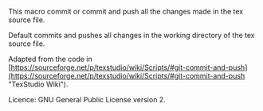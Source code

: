 This macro commit or commit and push all the changes made in the tex source file.

Default commits and pushes all changes in the working directory of the tex source file.

Adapted from the code in [https://sourceforge.net/p/texstudio/wiki/Scripts/#git-commit-and-push](https://sourceforge.net/p/texstudio/wiki/Scripts/#git-commit-and-push "TexStudio Wiki").

Licence: GNU General Public License version 2.
